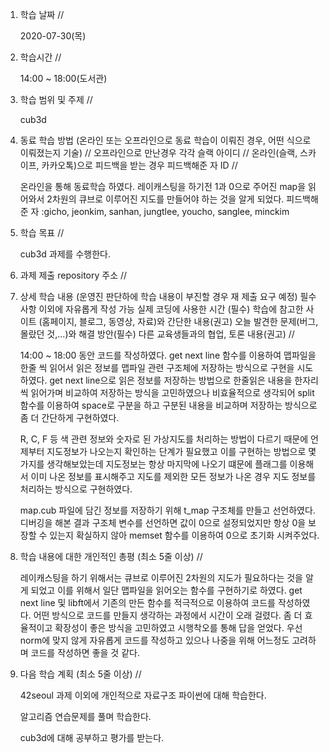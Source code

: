 1. 학습 날짜 // 

    2020-07-30(목)
 
2. 학습시간 // 

    14:00 ~ 18:00(도서관)

3. 학습 범위 및 주제 // 
    
    cub3d

4. 동료 학습 방법 (온라인 또는 오프라인으로 동료 학습이 이뤄진 경우, 어떤 식으로 이뤄졌는지 기술) // 오프라인으로 만난경우 각각 슬랙 아이디 // 온라인(슬랙, 스카이프, 카카오톡)으로 피드백을 받는 경우 피드백해준 자 ID // 

    온라인을 통해 동료학습 하였다. 레이캐스팅을 하기전 1과 0으로 주어진 map을 읽어와서 2차원의 큐브로 이루어진 지도를 만들어야 하는 것을 알게 되었다. 피드백해준 자 :gicho, jeonkim, sanhan, jungtlee, youcho, sanglee, minckim

5. 학습 목표 //

    cub3d 과제를 수행한다.
    
6. 과제 제출 repository 주소 // 
    
    
    
7. 상세 학습 내용 (운영진 판단하에 학습 내용이 부진할 경우 재 제출 요구 예정) 필수사항 이외에 자유롭게 작성 가능 실제 코딩에 사용한 시간 (필수) 학습에 참고한 사이트 (홈페이지, 블로그, 동영상, 자료)와 간단한 내용(권고) 오늘 발견한 문제(버그, 몰랐던 것,...)와 해결 방안(필수) 다른 교육생들과의 협업, 토론 내용(권고) //
    
    14:00 ~ 18:00 동안 코드를 작성하였다.
    get next line 함수를 이용하여 맵파일을 한줄 씩 읽어서 읽은 정보를 맵파일 관련 구조체에 저장하는 방식으로 구현을 시도하였다. get next line으로 읽은 정보를 저장하는 방법으로 한줄읽은 내용을 한자리씩 읽어가며 비교하여 저장하는 방식을 고민하였으나 비효율적으로 생각되어 split 함수를 이용하여 space로 구분을 하고 구분된 내용을 비교하며 저장하는 방식으로 좀 더 간단하게 구현하였다.
    
    R, C, F 등 색 관련 정보와 숫자로 된 가상지도를 처리하는 방법이 다르기 때문에 언제부터 지도정보가 나오는지 확인하는 단계가 필요했고 이를 구현하는 방법으로 몇가지를 생각해보았는데 지도정보는 항상 마지막에 나오기 떄문에 플래그를 이용해서 이미 나온 정보를 표시해주고 지도를 제외한 모든 정보가 나온 경우 지도 정보를 처리하는 방식으로 구현하였다.
    
    map.cub 파일에 담긴 정보를 저장하기 위해 t_map 구조체를 만들고 선언하였다. 디버깅을 해본 결과 구조체 변수를 선언하면 값이 0으로 설정되었지만 항상 0을 보장할 수 있는지 확실하지 않아 memset 함수를 이용하여 0으로 초기화 시켜주었다. 
    
8. 학습 내용에 대한 개인적인 총평 (최소 5줄 이상) //

   레이캐스팅을 하기 위해서는 큐브로 이루어진 2차원의 지도가 필요하다는 것을 알게 되었고 이를 위해서 일단 맵파일을 읽어오는 함수를 구현하기로 하였다. get next line 및 libft에서 기존의 만든 함수를 적극적으로 이용하여 코드를 작성하였다. 어떤 방식으로 코드를 만들지 생각하는 과정에서 시간이 오래 걸렸다. 좀 더 효율적이고 확장성이 좋은 방식을 고민하였고 시행착오를 통해 답을 얻었다. 우선 norm에 맞지 않게 자유롭게 코드를 작성하고 있으나 나중을 위해 어느정도 고려하며 코드를 작성하면 좋을 것 같다.
   
9. 다음 학습 계획 (최소 5줄 이상) // 
    
    42seoul 과제 이외에 개인적으로 자료구조 파이썬에 대해 학습한다.
    
    알고리즘 연습문제를 풀며 학습한다.
    
    cub3d에 대해 공부하고 평가를 받는다.